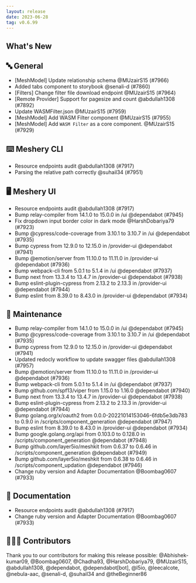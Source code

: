 ```yaml
---
layout: release
date: 2023-06-28
tag: v0.6.99
---
```


## What's New

## 🔤 General

- [MeshModel] Update relationship schema @MUzairS15 (#7966)
- Added tabs component to storybook @senali-d (#7860)
- [Filters] Change filter file download endpoint @MUzairS15 (#7964)
- [Remote Provider] Support for pagesize and count @abdullah1308 (#7892)
- Update WASMFilter.json @MUzairS15 (#7959)
- [MeshModel] Add WASM Filter component @MUzairS15 (#7955)
- [MeshModel] Add `WASM Filter` as a core component. @MUzairS15 (#7929)

## ⌨️ Meshery CLI

- Resource endpoints audit @abdullah1308 (#7917)
- Parsing the relative path correctly @suhail34 (#7951)

## 🖥 Meshery UI

- Resource endpoints audit @abdullah1308 (#7917)
- Bump relay-compiler from 14.1.0 to 15.0.0 in /ui @dependabot (#7945)
- Fix dropdown input border color in dark mode @HarshDobariya79 (#7923)
- Bump @cypress/code-coverage from 3.10.1 to 3.10.7 in /ui @dependabot (#7935)
- Bump cypress from 12.9.0 to 12.15.0 in /provider-ui @dependabot (#7941)
- Bump @emotion/server from 11.10.0 to 11.11.0 in /provider-ui @dependabot (#7936)
- Bump webpack-cli from 5.0.1 to 5.1.4 in /ui @dependabot (#7937)
- Bump next from 13.3.4 to 13.4.7 in /provider-ui @dependabot (#7938)
- Bump eslint-plugin-cypress from 2.13.2 to 2.13.3 in /provider-ui @dependabot (#7944)
- Bump eslint from 8.39.0 to 8.43.0 in /provider-ui @dependabot (#7934)

## 🧰 Maintenance

- Bump relay-compiler from 14.1.0 to 15.0.0 in /ui @dependabot (#7945)
- Bump @cypress/code-coverage from 3.10.1 to 3.10.7 in /ui @dependabot (#7935)
- Bump cypress from 12.9.0 to 12.15.0 in /provider-ui @dependabot (#7941)
- Updated redocly workflow to update swagger files @abdullah1308 (#7957)
- Bump @emotion/server from 11.10.0 to 11.11.0 in /provider-ui @dependabot (#7936)
- Bump webpack-cli from 5.0.1 to 5.1.4 in /ui @dependabot (#7937)
- Bump github.com/spf13/viper from 1.15.0 to 1.16.0 @dependabot (#7940)
- Bump next from 13.3.4 to 13.4.7 in /provider-ui @dependabot (#7938)
- Bump eslint-plugin-cypress from 2.13.2 to 2.13.3 in /provider-ui @dependabot (#7944)
- Bump golang.org/x/oauth2 from 0.0.0-20221014153046-6fdb5e3db783 to 0.9.0 in /scripts/component_generation @dependabot (#7947)
- Bump eslint from 8.39.0 to 8.43.0 in /provider-ui @dependabot (#7934)
- Bump google.golang.org/api from 0.103.0 to 0.128.0 in /scripts/component_generation @dependabot (#7948)
- Bump github.com/layer5io/meshkit from 0.6.37 to 0.6.46 in /scripts/component_generation @dependabot (#7949)
- Bump github.com/layer5io/meshkit from 0.6.38 to 0.6.46 in /scripts/component_updation @dependabot (#7946)
- Change ruby version and Adapter Documentation @Boombag0607 (#7933)

## 📖 Documentation

- Resource endpoints audit @abdullah1308 (#7917)
- Change ruby version and Adapter Documentation @Boombag0607 (#7933)

## 👨🏽‍💻 Contributors

Thank you to our contributors for making this release possible:
@Abhishek-kumar09, @Boombag0607, @Chadha93, @HarshDobariya79, @MUzairS15, @abdullah1308, @dependabot, @dependabot[bot], @l5io, @leecalcote, @nebula-aac, @senali-d, @suhail34 and @theBeginner86
